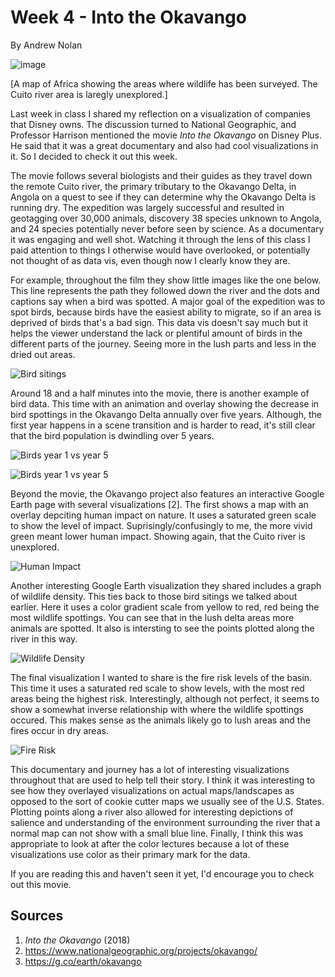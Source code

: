 Week 4 - Into the Okavango
===
By Andrew Nolan

![image](./images/week4/unsurveyed.PNG)

[A map of Africa showing the areas where wildlife has been surveyed. The Cuito river area is laregly unexplored.]

Last week in class I shared my reflection on a visualization of companies that Disney owns. The discussion turned to National Geographic, and Professor Harrison mentioned the movie *Into the Okavango* on Disney Plus. He said that it was a great documentary and also had cool visualizations in it. So I decided to check it out this week.

The movie follows several biologists and their guides as they travel down the remote Cuito river, the primary tributary to the Okavango Delta, in Angola on a quest to see if they can determine why the Okavango Delta is running dry. The expedition was largely successful and resulted in geotagging over 30,000 animals, discovery 38 species unknown to Angola, and 24 species potentially never before seen by science. As a documentary it was engaging and well shot. Watching it through the lens of this class I paid attention to things I otherwise would have overlooked, or potentially not thought of as data vis, even though now I clearly know they are. 

For example, throughout the film they show little images like the one below. This line represents the path they followed down the river and the dots and captions say when a bird was spotted. A major goal of the expedition was to spot birds, because birds have the easiest ability to migrate, so if an area is deprived of birds that's a bad sign. This data vis doesn't say much but it helps the viewer understand the lack or plentiful amount of birds in the different parts of the journey. Seeing more in the lush parts and less in the dried out areas.

![Bird sitings](./images/week4/birds.PNG)

Around 18 and a half minutes into the movie, there is another example of bird data. This time with an animation and overlay showing the decrease in bird spottings in the Okavango Delta annually over five years. Although, the first year happens in a scene transition and is harder to read, it's still clear that the bird population is dwindling over 5 years.

![Birds year 1 vs year 5](./images/week4/year1.PNG)

![Birds year 1 vs year 5](./images/week4/year5.PNG)

Beyond the movie, the Okavango project also features an interactive Google Earth page with several visualizations [2]. The first shows a map with an overlay depciting human impact on nature. It uses a saturated green scale to show the level of impact. Suprisingly/confusingly to me, the more vivid green meant lower human impact. Showing again, that the Cuito river is unexplored.

![Human Impact](./images/week4/humanimpact.PNG)

Another interesting Google Earth visualization they shared includes a graph of wildlife density. This ties back to those bird sitings we talked about earlier. Here it uses a color gradient scale from yellow to red, red being the most wildlife spottings. You can see that in the lush delta areas more animals are spotted. It also is intersting to see the points plotted along the river in this way. 

![Wildlife Density](./images/week4/wildlifedensity.PNG)

The final visualization I wanted to share is the fire risk levels of the basin. This time it uses a saturated red scale to show levels, with the most red areas being the highest risk. Interestingly, although not perfect, it seems to show a somewhat inverse relationship with where the wildlife spottings occured. This makes sense as the animals likely go to lush areas and the fires occur in dry areas. 

![Fire Risk](./images/week4/firerisk.PNG)

This documentary and journey has a lot of interesting visualizations throughout that are used to help tell their story. I think it was interesting to see how they overlayed visualizations on actual maps/landscapes as opposed to the sort of cookie cutter maps we usually see of the U.S. States. Plotting points along a river also allowed for interesting depictions of salience and understanding of the environment surrounding the river that a normal map can not show with a small blue line. Finally, I think this was appropriate to look at after the color lectures because a lot of these visualizations use color as their primary mark for the data.

If you are reading this and haven't seen it yet, I'd encourage you to check out this movie.

Sources
---
1. *Into the Okavango* (2018)
2. https://www.nationalgeographic.org/projects/okavango/
3. https://g.co/earth/okavango
